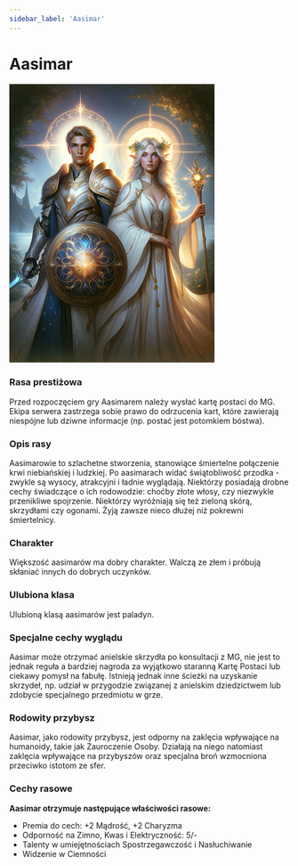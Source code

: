 ```yaml
---
sidebar_label: 'Aasimar'
---
```



# Aasimar

![aasimar](../../static/img/wiki/wiki-rasy/aasimar.png)

### Rasa prestiżowa
Przed rozpoczęciem gry Aasimarem należy wysłać kartę postaci do MG. Ekipa serwera zastrzega sobie prawo do odrzucenia kart, które zawierają niespójne lub dziwne informacje (np. postać jest potomkiem bóstwa).

### Opis rasy

Aasimarowie to szlachetne stworzenia, stanowiące śmiertelne połączenie krwi niebiańskiej i ludzkiej. Po aasimarach widać świątobliwość przodka - zwykle są wysocy, atrakcyjni i ładnie wyglądają. Niektórzy posiadają drobne cechy świadczące o ich rodowodzie: choćby złote włosy, czy niezwykle przenikliwe spojrzenie. Niektórzy wyróżniają się też zieloną skórą, skrzydłami czy ogonami. Żyją zawsze nieco dłużej niż pokrewni śmiertelnicy.

### Charakter
Większość aasimarów ma dobry charakter. Walczą ze złem i próbują skłaniać innych do dobrych uczynków.

### Ulubiona klasa
Ulubioną klasą aasimarów jest paladyn.

### Specjalne cechy wyglądu
Aasimar może otrzymać anielskie skrzydła po konsultacji z MG, nie jest to jednak reguła a bardziej nagroda za wyjątkowo staranną Kartę Postaci lub ciekawy pomysł na fabułę.
Istnieją jednak inne ścieżki na uzyskanie skrzydeł, np. udział w przygodzie związanej z anielskim dziedzictwem lub zdobycie specjalnego przedmiotu w grze.

### Rodowity przybysz
Aasimar, jako rodowity przybysz, jest odporny na zaklęcia wpływające na humanoidy, takie jak Zauroczenie Osoby. Działają na niego natomiast zaklęcia wpływające na przybyszów oraz specjalna broń wzmocniona przeciwko istotom ze sfer.

### Cechy rasowe
**Aasimar otrzymuje następujące właściwości rasowe:**

- Premia do cech: +2 Mądrość, +2 Charyzma
- Odporność na Zimno, Kwas i Elektryczność: 5/-
- Talenty w umiejętnościach Spostrzegawczość i Nasłuchiwanie
- Widzenie w Ciemności
